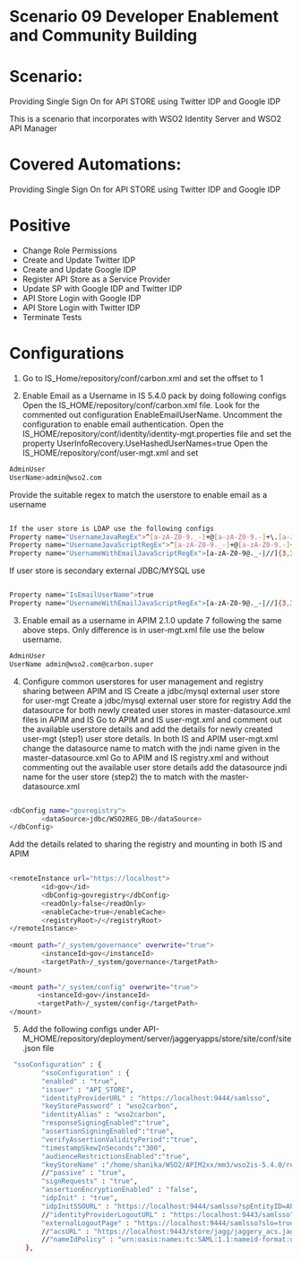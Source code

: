 # Scenario 09  Developer Enablement and Community Building


# Scenario:

Providing Single Sign On for API STORE using Twitter IDP and Google IDP

This is a scenario that incorporates with WSO2 Identity Server and WSO2 API Manager


# Covered Automations:

Providing Single Sign On for API STORE using Twitter IDP and Google IDP


# Positive  

- Change Role Permissions
- Create and Update Twitter IDP 
- Create and Update Google IDP
- Register API Store as a Service Provider
- Update SP with Google IDP and Twitter IDP
- API Store Login with Google IDP
- API Store Login with Twitter IDP
- Terminate Tests

# Configurations

1. Go to IS_Home/repository/conf/carbon.xml and set the offset to 1

2. Enable Email as a Username in IS 5.4.0 pack by doing following configs
Open the IS_HOME/repository/conf/carbon.xml file.
Look for the commented out configuration EnableEmailUserName. Uncomment the configuration to enable email authentication.
Open the IS_HOME/repository/conf/identity/identity-mgt.properties file and set the property UserInfoRecovery.UseHashedUserNames=true
Open the IS_HOME/repository/conf/user-mgt.xml and set 

```sh
AdminUser
UserName>admin@wso2.com

```

Provide the suitable regex to match the userstore to enable email as a username

```sh

If the user store is LDAP use the following configs 
Property name="UsernameJavaRegEx">^[a-zA-Z0-9._-]+@[a-zA-Z0-9.-]+\.[a-zA-Z]{2,4}$
Property name="UsernameJavaScriptRegEx">^[a-zA-Z0-9._-]+@[a-zA-Z0-9.-]+\.[a-zA-Z]{2,4}$
Property name="UsernameWithEmailJavaScriptRegEx">[a-zA-Z0-9@._-|//]{3,30}$

```

If user store is secondary external JDBC/MYSQL use

```sh

Property name="IsEmailUserName">true
Property name="UsernameWithEmailJavaScriptRegEx">[a-zA-Z0-9@._-|//]{3,30}$

```

3. Enable email as a username in APIM 2.1.0 update 7 following the same above steps. Only difference is in user-mgt.xml file use the below username.
```sh
AdminUser
UserName admin@wso2.com@carbon.super

```

4. Configure common userstores for user management and registry sharing between APIM and IS
Create a jdbc/mysql external user store for user-mgt
Create a jdbc/mysql external user store for registry
Add the datasource for both newly created user stores in master-datasource.xml files in APIM and IS
Go to APIM and IS user-mgt.xml and comment out the available userstore details and add the details for newly created user-mgt (step1) user store details. 
In both IS and APIM user-mgt.xml change the datasource name to match with the jndi name given in the master-datasource.xml 
Go to APIM and IS registry.xml and without commenting out the available user store details add the datasource jndi name for the user store (step2) the to match with the master-datasource.xml 

```sh

<dbConfig name="govregistry">
        <dataSource>jdbc/WSO2REG_DB</dataSource>
</dbConfig>

```

Add the details related to sharing the registry and mounting in both IS and APIM

```sh
  
<remoteInstance url="https://localhost">   
        <id>gov</id>
        <dbConfig>govregistry</dbConfig>
        <readOnly>false</readOnly>
        <enableCache>true</enableCache>
        <registryRoot>/</registryRoot>
</remoteInstance>
  
<mount path="/_system/governance" overwrite="true">
        <instanceId>gov</instanceId>
        <targetPath>/_system/governance</targetPath>
</mount>
  
<mount path="/_system/config" overwrite="true">
       <instanceId>gov</instanceId>
       <targetPath>/_system/config</targetPath>
</mount>
```

5. Add the following configs under  API-M_HOME/repository/deployment/server/jaggeryapps/store/site/conf/site.json file

```sh
 "ssoConfiguration" : {
        "ssoConfiguration" : {
        "enabled" : "true",
        "issuer" : "API_STORE",
        "identityProviderURL" : "https://localhost:9444/samlsso",
        "keyStorePassword" : "wso2carbon",
        "identityAlias" : "wso2carbon",
        "responseSigningEnabled":"true",
        "assertionSigningEnabled":"true",
        "verifyAssertionValidityPeriod":"true",
        "timestampSkewInSeconds":"300",
        "audienceRestrictionsEnabled":"true",
        "keyStoreName" :"/home/shanika/WSO2/APIM2xx/mm3/wso2is-5.4.0/repository/resources/security/wso2carbon.jks",
        //"passive" : "true",
        "signRequests" : "true",
        "assertionEncryptionEnabled" : "false",
        "idpInit" : "true",
        "idpInitSSOURL" : "https://localhost:9444/samlsso?spEntityID=API_STORE",
        //"identityProviderLogoutURL" : "https:/localhost:9443/samlsso",
        "externalLogoutPage" : "https://localhost:9444/samlsso?slo=true"
        //"acsURL" : "https://localhost:9443/store/jagg/jaggery_acs.jag", //In passive or request signing mode, use only if default Assertion Consumer Service URL needs to be overidden
        //"nameIdPolicy" : "urn:oasis:names:tc:SAML:1.1:nameid-format:unspecified" //If not specified, 'urn:oasis:names:tc:SAML:1.1:nameid-format:unspecified' will be used
    },
```
